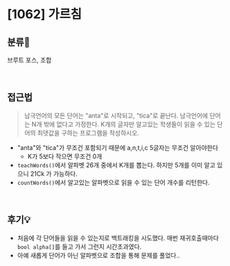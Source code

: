 # [1062] 가르침
## 분류💁

브루트 포스, 조합

</br>

## 접근법
> 남극언어의 모든 단어는 "anta"로 시작되고, "tica"로 끝난다. 남극언어에 단어는 N개 밖에 없다고 가정한다. K개의 글자만 알고있는 학생들이 읽을 수 있는 단어의 최댓값을 구하는 프로그램을 작성하시오.
- "anta"와 "tica"가 무조건 포함되기 때문에 a,n,t,i,c 5글자는 무조건 알아야한다
    - K가 5보다 작으면 무조건 0개
- `teachWords()`에서 알파벳 26개 중에서 K개를 뽑는다. 하지만 5개를 이미 알고 있으니 21Ck 가 가능하다.
- `countWords()`에서 알고있는 알파벳으로 읽을 수 있는 단어 개수를 리턴한다.

</br>

## 후기💡
- 처음에 각 단어들을 읽을 수 있는지로 백트래킹을 시도했다. 매번 재귀호출때마다 `bool alpha[]`를 들고 가서 그런지 시간초과였다.
- 아예 새롭게 단어가 아닌 알파벳으로 조합을 통해 문제를 풀었다.. 